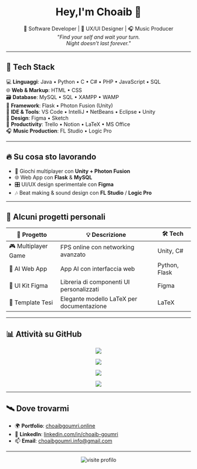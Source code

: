 <h1 align="center">Hey,I'm Choaib 👋</h1>

<p align="center">
  🚀 Software Developer | 🎨 UX/UI Designer | 🎧 Music Producer <br>
  <i>"Find your self and wait your turn. <br> Night doesn’t last forever."</i>
</p>

---

## 🧰 Tech Stack

💻 **Linguaggi**: Java • Python • C • C# • PHP • JavaScript • SQL  
🌐 **Web & Markup**: HTML • CSS  
🗃️ **Database**: MySQL • SQL • XAMPP • WAMP  
🧠 **Framework**: Flask • Photon Fusion (Unity)  
🧰 **IDE & Tools**: VS Code • IntelliJ • NetBeans • Eclipse • Unity  
🎨 **Design**: Figma • Sketch  
📂 **Productivity**: Trello • Notion • LaTeX • MS Office  
🎧 **Music Production**: FL Studio • Logic Pro  

---

## 🔥 Su cosa sto lavorando

- 👾 Giochi multiplayer con **Unity + Photon Fusion**
- 🌐 Web App con **Flask** & **MySQL**
- 🎛️ UI/UX design sperimentale con **Figma**
- 🎶 Beat making & sound design con **FL Studio** / **Logic Pro**

---

## 📌 Alcuni progetti personali

| 🚀 Progetto           | 💡 Descrizione                            | 🛠️ Tech             |
|-----------------------|-------------------------------------------|---------------------|
| 🎮 Multiplayer Game   | FPS online con networking avanzato        | Unity, C#           |
| 🧠 AI Web App         | App AI con interfaccia web                | Python, Flask       |
| 🎨 UI Kit Figma       | Libreria di componenti UI personalizzati  | Figma               |
| 🧾 Template Tesi      | Elegante modello LaTeX per documentazione | LaTeX               |

---

## 📊 Attività su GitHub

<p align="center">
  <img src="https://github-readme-stats.vercel.app/api?username=choaibgoumri&show_icons=true&count_private=true&theme=tokyonight" />
</p>

<p align="center">
  <img src="https://github-readme-stats.vercel.app/api/top-langs/?username=choaibgoumri&layout=compact&theme=tokyonight" />
</p>

<p align="center">
  <img src="https://github-readme-streak-stats.herokuapp.com?user=choaibgoumri&theme=tokyonight&hide_border=false" />
</p>

<p align="center">
  <img src="https://github-profile-summary-cards.vercel.app/api/cards/profile-details?username=choaibgoumri&theme=tokyonight" />
</p>

---

## 🛰️ Dove trovarmi

- 🌍 **Portfolio**: [choaibgoumri.online](https://www.choaibgoumri.online)  
- 💼 **LinkedIn**: [linkedin.com/in/choaib-goumri](https://www.linkedin.com/in/choaib-goumri/)  
- 📫 **Email**: [choaibgoumri.info@gmail.com](mailto:choaibgoumri.info@gmail.com)  

---

<p align="center">
  <img src="https://komarev.com/ghpvc/?username=choaibgoumri&style=flat-square" alt="visite profilo" />
</p>
